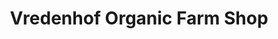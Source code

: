 ---
title: "Vredenhof Organic Farm Shop"
url: /cape-town/vredenhof-organic-farm-shop/
shop: Hofladen
---